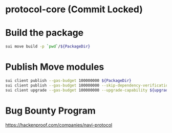 # protocol-core (Commit Locked)

# Build the package

```bash
sui move build -p `pwd`/${PackageDir}
```

# Publish Move modules

```bash
sui client publish --gas-budget 100000000 ${PackageDir}
sui client publish --gas-budget 100000000 --skip-dependency-verification ${PackageDir}
sui client upgrade --gas-budget 100000000 --upgrade-capability ${upgradeCap}
```

# Bug Bounty Program
https://hackenproof.com/companies/navi-protocol
